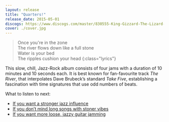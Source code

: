 ```yaml
---
layout: release
title: "Quarters!"
release_date: 2015-05-01
discogs: https://www.discogs.com/master/830555-King-Gizzard-The-Lizard-Wizard-Quarters
cover: ./cover.jpg
---
```


> Once you're in the zone  
> The river flows down like a full stone  
> Water is your bed  
> The ripples cushion your head
{:class="lyrics"}

This slow, chill, Jazz-Rock album consists of four jams with a duration of 10 minutes and 10 seconds each. It is best known for fan-favourite track _The River_, that interpolates Dave Brubeck’s standard _Take Five_, establishing a fascination with time signatures that use odd numbers of beats.

What to listen to next:

*   [If you want a stronger jazz influence](../sketches-of-brunswick-east)
*   [If you don’t mind long songs with stoner vibes](../float-along-fill-your-lungs)
*   [If you want more loose, jazzy guitar jamming](../ice-death-planets-lungs-mushrooms-and-lava)
